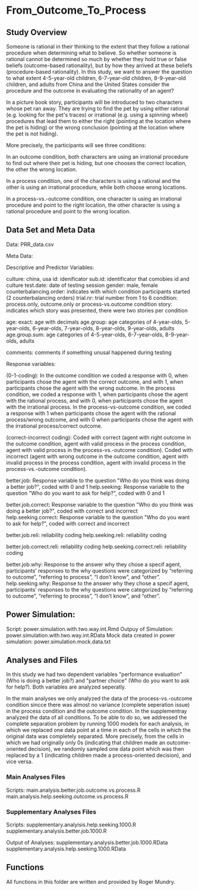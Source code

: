 # From_Outcome_To_Process

## Study Overview
Someone is rational in their thinking to the extent that they follow a rational procedure when determining what to believe. So whether someone is rational cannot be determined so much by whether they hold true or false beliefs (outcome-based rationality), but by how they arrived at these beliefs (procedure-based rationality). In this study, we want to answer the question to what extent 4-5-year-old children, 6-7-year-old children, 8-9-year-old children, and adults from China and the United States consider the procedure and the outcome in evaluating the rationality of an agent?

In a picture book story, participants will be introduced to two characters whose pet ran away. They are trying to find the pet by using either rational (e.g. looking for the pet's traces) or irrational (e.g. using a spinning wheel) procedures that lead them to either the right (pointing at the location where the pet is hiding) or the wrong conclusion (pointing at the location where the pet is not hiding). 

More precisely, the participants will see three conditions:

In an outcome condition, both characters are using an irrational procedure to find out where their pet is hiding, but one chooses the correct location, the other the wrong location.

In a process condition, one of the characters is using a rational and the other is using an irrational procedure, while both choose wrong locations. 

In a process-vs.-outcome condition, one character is using an irrational procedure and point to the right location, the other character is using a rational procedure and point to the wrong location.

## Data Set and Meta Data

Data: PRR_data.csv

Meta Data: 

Descriptive and Predictor Variables:

  culture: china, usa
  id: idenificator 
  sub.id: identificator that comobies id and culture
  test.date: date of testing session
  gender: male, female
  counterbalancing.order: indicates with which condition participants started (2 counterbalancing orders)
  trial.nr: trial number from 1 to 6
  condition: process.only, outcome.only or process-vs.outcome condition 
  story: indicates which story was presented, there were two stories per condition
  
  age: exact: age with decimals
  age.group: age categories of 4-year-olds, 5-year-olds, 6-year-olds, 7-year-olds, 8-year-olds, 9-year-olds, adults
  age.group.sum: age categories of 4-5-year-olds, 6-7-year-olds, 8-9-year-olds, adults
  
  comments: comments if something unusal happened during testing
  
Response variables: 

(0-1-coding):
In the outcome condition we coded a response with 0, when participants chose the agent with the correct outcome, and with 1, when participants chose the agent    with the wrong outcome. In the process condition, we coded a response with 1, when participants chose the agent with the rational process, and with 0, when participants chose the agent with the irrational process. In the process-vs-outcome condition, we coded a response with 1 when participants chose the agent with the rational process/wrong outcome, and with 0 when participants chose the agent with the irrational process/correct outcome. 

(correct-incorrect coding):
Coded with correct (agent with right outcome in the outcome condition, 
                        agent with valid process in the process condition, agent with valid process in the process-vs.-outcome condition).
Coded with incorrect (agent with wrong outcome in the outcome condition, 
                        agent with invalid process in the process condition, agent with invalid process in the process-vs.-outcome condition).

  better.job: Response variable to the question "Who do you think was doing a better job?", coded with 0 and 1
  help.seeking: Response variable to the question "Who do you want to ask for help?", coded with 0 and 1
     
  better.job.correct:  Response variable to the question "Who do you think was doing a better job?", coded with correct and incorrect           
  help.seeking.correct: Response variable to the question "Who do you want to ask for help?", coded with correct and incorrect
     
  better.job.reli: reliability coding 
  help.seeking.reli: reliability coding 
  
  better.job.correct.reli: reliability coding 
  help.seeking.correct.reli: reliability coding 
  
  better.job.why: Response to the answer why they chose a specif agent, participants’ responses to the why questions were categorized by “referring to outcome”, “referring to process”, “I don’t know”, and “other”.  
  help.seeking.why: Response to the answer why they chose a specif agent, participants’ responses to the why questions were categorized by “referring to outcome”, “referring to process”, “I don’t know”, and “other”.  
  
## Power Simulation: 

Script: power.simulation.with.two.way.int.Rmd
Outpuy of Simulation: power.simulation.with.two.way.int.RData
Mock data created in power simulation: power.simulation.mock.data.txt
  
## Analyses and Files
In this study we had two dependent variables "performance evaluation" (Who is doing a better job?) and "partner choice" (Who do you want to ask for help?).
Both variables are analyzed seperatly. 

In the main analyses we only analyzed the data of the process-vs.-outcome condition sincce there was almost no variance (complete seperation issue) in the process condition and the outcome condition. In the supplementray analyzed the data of all conditions. To be able to do so, we addressed the complete separation problem by running 1000 models for each analysis, in which we replaced one data point at a time in each of the cells in which the original data was completely separated. More precisely, from the cells in which we had originally only 0s (indicating that children made an outcome-oriented decision), we randomly sampled one data point which was then replaced by a 1 (indicating children made a process-oriented decision), and vice versa. 

### Main Analyses Files

Scripts: 
main.analysis.better.job.outcome.vs.process.R
main.analysis.help.seeking.outcome.vs.process.R

### Supplementary Analyses Files

Scripts: 
supplementary.analyisis.help.seeking.1000.R
supplementary.analysis.better.job.1000.R

Output of Analyses: 
supplementary.analysis.better.job.1000.RData
supplementary.analysis.help.seeking.1000.RData

## Functions

All functions in this folder are written and provided by Roger Mundry.
